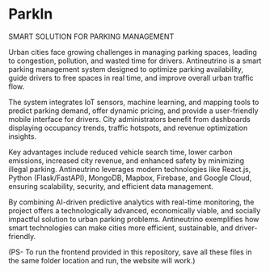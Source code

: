 # ParkIn
SMART SOLUTION FOR PARKING  MANAGEMENT

Urban cities face growing challenges in managing parking spaces, leading to congestion, pollution, and wasted time for drivers. Antineutrino is a smart parking management system designed to optimize parking availability, guide drivers to free spaces in real time, and improve overall urban traffic flow.

The system integrates IoT sensors, machine learning, and mapping tools to predict parking demand, offer dynamic pricing, and provide a user-friendly mobile interface for drivers. City administrators benefit from dashboards displaying occupancy trends, traffic hotspots, and revenue optimization insights.

Key advantages include reduced vehicle search time, lower carbon emissions, increased city revenue, and enhanced safety by minimizing illegal parking. Antineutrino leverages modern technologies like React.js, Python (Flask/FastAPI), MongoDB, Mapbox, Firebase, and Google Cloud, ensuring scalability, security, and efficient data management.

By combining AI-driven predictive analytics with real-time monitoring, the project offers a technologically advanced, economically viable, and socially impactful solution to urban parking problems. Antineutrino exemplifies how smart technologies can make cities more efficient, sustainable, and driver-friendly.

(PS- To run the frontend provided in this repository, save all these files in the same folder location and run, the website will work.)
